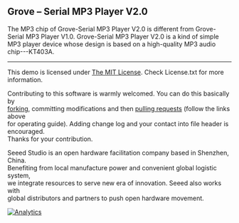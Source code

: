 Grove – Serial MP3 Player V2.0
--------------------------------


The MP3 chip of Grove-Serial MP3 Player V2.0 is different from Grove-Serial MP3 Player V1.0.
Grove-Serial MP3 Player V2.0 is a kind of simple MP3 player device whose design is based on a high-quality MP3 audio chip---KT403A. 

    
----

This demo is licensed under [The MIT License](http://opensource.org/licenses/mit-license.php). Check License.txt for more information.<br>

Contributing to this software is warmly welcomed. You can do this basically by<br>
[forking](https://help.github.com/articles/fork-a-repo), committing modifications and then [pulling requests](https://help.github.com/articles/using-pull-requests) (follow the links above<br>
for operating guide). Adding change log and your contact into file header is encouraged.<br>
Thanks for your contribution.

Seeed Studio is an open hardware facilitation company based in Shenzhen, China. <br>
Benefiting from local manufacture power and convenient global logistic system, <br>
we integrate resources to serve new era of innovation. Seeed also works with <br>
global distributors and partners to push open hardware movement.<br>



[![Analytics](https://ga-beacon.appspot.com/UA-46589105-3/Grove_Serial_MP3_Player)](https://github.com/igrigorik/ga-beacon)



